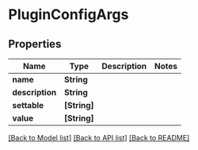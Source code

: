 # PluginConfigArgs

## Properties
Name | Type | Description | Notes
------------ | ------------- | ------------- | -------------
**name** | **String** |  | 
**description** | **String** |  | 
**settable** | **[String]** |  | 
**value** | **[String]** |  | 

[[Back to Model list]](../README.md#documentation-for-models) [[Back to API list]](../README.md#documentation-for-api-endpoints) [[Back to README]](../README.md)


